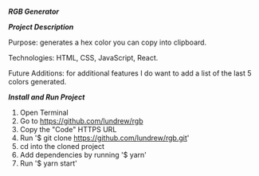 ***RGB Generator***

***Project Description***

Purpose: generates a hex color you can copy into clipboard.

Technologies: HTML, CSS, JavaScript, React. 

Future Additions: for additional features I do want to add a list of the last 5 colors generated.

***Install and Run Project***

1. Open Terminal
2. Go to https://github.com/lundrew/rgb 
3. Copy the "Code" HTTPS URL 
4. Run '$ git clone https://github.com/lundrew/rgb.git'
5. cd into the cloned project
6. Add dependencies by running '$ yarn'
6. Run '$ yarn start' 

